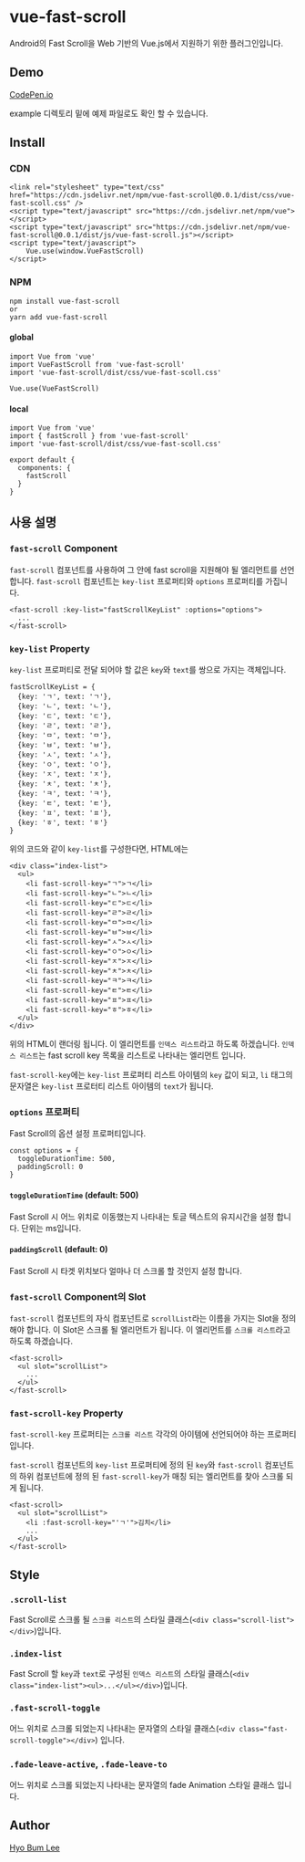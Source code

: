 # vue-fast-scroll

Android의 Fast Scroll을 Web 기반의 Vue.js에서 지원하기 위한 플러그인입니다.

## Demo

[CodePen.io](https://codepen.io/beomy/pen/eoEOvW?editors=1010)

example 디렉토리 밑에 예제 파일로도 확인 할 수 있습니다.

## Install

### CDN

<pre><code>&lt;link rel="stylesheet" type="text/css" href="https://cdn.jsdelivr.net/npm/vue-fast-scroll@0.0.1/dist/css/vue-fast-scoll.css" /&gt;
&lt;script type="text/javascript" src="https://cdn.jsdelivr.net/npm/vue"&gt;&lt;/script&gt;
&lt;script type="text/javascript" src="https://cdn.jsdelivr.net/npm/vue-fast-scroll@0.0.1/dist/js/vue-fast-scroll.js"&gt;&lt;/script&gt;
&lt;script type="text/javascript"&gt;
    Vue.use(window.VueFastScroll)
&lt;/script&gt;</code></pre>

### NPM

<pre><code>npm install vue-fast-scroll
or
yarn add vue-fast-scroll</code></pre>

#### global

<pre><code>import Vue from 'vue'
import VueFastScroll from 'vue-fast-scroll'
import 'vue-fast-scroll/dist/css/vue-fast-scoll.css'

Vue.use(VueFastScroll)</code></pre>

#### local

<pre><code>import Vue from 'vue'
import { fastScroll } from 'vue-fast-scroll'
import 'vue-fast-scroll/dist/css/vue-fast-scoll.css'

export default {
  components: {
    fastScroll
  }
}</code></pre>

## 사용 설명

### `fast-scroll` Component

`fast-scroll` 컴포넌트를 사용하여 그 안에 fast scroll을 지원해야 될 엘리먼트를 선언합니다. `fast-scroll` 컴포넌트는 `key-list` 프로퍼티와 `options` 프로퍼티를 가집니다.

<pre><code>&lt;fast-scroll :key-list="fastScrollKeyList" :options="options"&gt;
  ...
&lt;/fast-scroll&gt;</code></pre>

### `key-list` Property

`key-list` 프로퍼티로 전달 되어야 할 값은 `key`와 `text`를 쌍으로 가지는 객체입니다.

<pre><code>fastScrollKeyList = {
  {key: 'ㄱ', text: 'ㄱ'},
  {key: 'ㄴ', text: 'ㄴ'},
  {key: 'ㄷ', text: 'ㄷ'},
  {key: 'ㄹ', text: 'ㄹ'},
  {key: 'ㅁ', text: 'ㅁ'},
  {key: 'ㅂ', text: 'ㅂ'},
  {key: 'ㅅ', text: 'ㅅ'},
  {key: 'ㅇ', text: 'ㅇ'},
  {key: 'ㅈ', text: 'ㅈ'},
  {key: 'ㅊ', text: 'ㅊ'},
  {key: 'ㅋ', text: 'ㅋ'},
  {key: 'ㅌ', text: 'ㅌ'},
  {key: 'ㅍ', text: 'ㅍ'},
  {key: 'ㅎ', text: 'ㅎ'}
}</code></pre>

위의 코드와 같이 `key-list`를 구성한다면, HTML에는

<pre><code>&lt;div class="index-list"&gt;
  &lt;ul&gt;
    &lt;li fast-scroll-key="ㄱ"&gt;ㄱ&lt;/li&gt;
    &lt;li fast-scroll-key="ㄴ"&gt;ㄴ&lt;/li&gt;
    &lt;li fast-scroll-key="ㄷ"&gt;ㄷ&lt;/li&gt;
    &lt;li fast-scroll-key="ㄹ"&gt;ㄹ&lt;/li&gt;
    &lt;li fast-scroll-key="ㅁ"&gt;ㅁ&lt;/li&gt;
    &lt;li fast-scroll-key="ㅂ"&gt;ㅂ&lt;/li&gt;
    &lt;li fast-scroll-key="ㅅ"&gt;ㅅ&lt;/li&gt;
    &lt;li fast-scroll-key="ㅇ"&gt;ㅇ&lt;/li&gt;
    &lt;li fast-scroll-key="ㅈ"&gt;ㅈ&lt;/li&gt;
    &lt;li fast-scroll-key="ㅊ"&gt;ㅊ&lt;/li&gt;
    &lt;li fast-scroll-key="ㅋ"&gt;ㅋ&lt;/li&gt;
    &lt;li fast-scroll-key="ㅌ"&gt;ㅌ&lt;/li&gt;
    &lt;li fast-scroll-key="ㅍ"&gt;ㅍ&lt;/li&gt;
    &lt;li fast-scroll-key="ㅎ"&gt;ㅎ&lt;/li&gt;
  &lt;/ul&gt;
&lt;/div&gt;</code></pre>

위의 HTML이 랜더링 됩니다. 이 엘리먼트를 `인덱스 리스트`라고 하도록 하겠습니다. `인덱스 리스트`는 fast scroll key 목록을 리스트로 나타내는 엘리먼트 입니다.

`fast-scroll-key`에는 `key-list` 프로퍼티 리스트 아이템의 `key` 값이 되고, `li` 태그의 문자열은 `key-list` 프로터티 리스트 아이템의 `text`가 됩니다.

### `options` 프로퍼티

Fast Scroll의 옵션 설정 프로퍼티입니다.

<pre><code>const options = {
  toggleDurationTime: 500,
  paddingScroll: 0
}</code></pre>

#### `toggleDurationTime` (default: 500)

Fast Scroll 시 어느 위치로 이동했는지 나타내는 토글 텍스트의 유지시간을 설정 합니다. 단위는 ms입니다.

#### `paddingScroll` (default: 0)

Fast Scroll 시 타겟 위치보다 얼마나 더 스크롤 할 것인지 설정 합니다.

### `fast-scroll` Component의 Slot

`fast-scroll` 컴포넌트의 자식 컴포넌트로 `scrollList`라는 이름을 가지는 Slot을 정의해야 합니다. 이 Slot은 스크롤 될 엘리먼트가 됩니다. 이 엘리먼트를 `스크롤 리스트`라고 하도록 하겠습니다.

<pre><code>&lt;fast-scroll&gt;
  &lt;ul slot="scrollList"&gt;
    ...
  &lt;/ul&gt;
&lt;/fast-scroll&gt;</code></pre>

### `fast-scroll-key` Property

`fast-scroll-key` 프로퍼티는 `스크롤 리스트` 각각의 아이템에 선언되어야 하는 프로퍼티입니다.

`fast-scroll` 컴포넌트의 `key-list` 프로퍼티에 정의 된 `key`와 `fast-scroll` 컴포넌트의 하위 컴포넌트에 정의 된 `fast-scroll-key`가 매칭 되는 엘리먼트를 찾아 스크롤 되게 됩니다.

<pre><code>&lt;fast-scroll&gt;
  &lt;ul slot="scrollList"&gt;
    &lt;li :fast-scroll-key="'ㄱ'"&gt;김치&lt;/li&gt;
    ...
  &lt;/ul&gt;
&lt;/fast-scroll&gt;</code></pre>

## Style

### `.scroll-list`

Fast Scroll로 스크롤 될 `스크롤 리스트`의 스타일 클래스(`<div class="scroll-list"></div>`)입니다.

### `.index-list`

Fast Scroll 할 `key`과 `text`로 구성된 `인덱스 리스트`의 스타일 클래스(`<div class="index-list"><ul>...</ul></div>`)입니다.

### `.fast-scroll-toggle`

어느 위치로 스크롤 되었는지 나타내는 문자열의 스타일 클래스(`<div class="fast-scroll-toggle"></div>`) 입니다.

### `.fade-leave-active`, `.fade-leave-to`

어느 위치로 스크롤 되었는지 나타내는 문자열의 fade Animation 스타일 클래스 입니다.

## Author
[Hyo Bum Lee](https://beomy.tistory.com)
